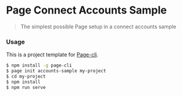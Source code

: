 # Page Connect Accounts Sample

> The simplest possible Page setup in a connect accounts sample

### Usage

This is a project template for [Page-cli](https://github.com/motebus/page-cli).

``` bash
$ npm install -g page-cli
$ page init accounts-sample my-project
$ cd my-project
$ npm install
$ npm run serve
```



